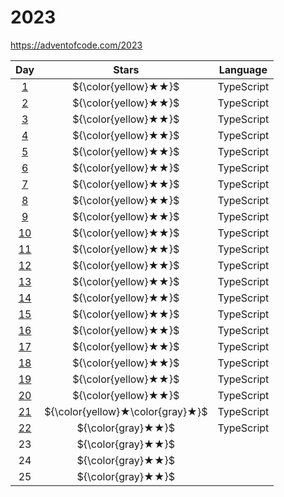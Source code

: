 # 2023

https://adventofcode.com/2023

|       Day       |              Stars               | Language   |
| :-------------: | :------------------------------: | ---------- |
| [1](./2023/01)  |       ${\color{yellow}★★}$       | TypeScript |
| [2](./2023/02)  |       ${\color{yellow}★★}$       | TypeScript |
| [3](./2023/03)  |       ${\color{yellow}★★}$       | TypeScript |
| [4](./2023/04)  |       ${\color{yellow}★★}$       | TypeScript |
| [5](./2023/05)  |       ${\color{yellow}★★}$       | TypeScript |
| [6](./2023/06)  |       ${\color{yellow}★★}$       | TypeScript |
| [7](./2023/07)  |       ${\color{yellow}★★}$       | TypeScript |
| [8](./2023/08)  |       ${\color{yellow}★★}$       | TypeScript |
| [9](./2023/09)  |       ${\color{yellow}★★}$       | TypeScript |
| [10](./2023/10) |       ${\color{yellow}★★}$       | TypeScript |
| [11](./2023/11) |       ${\color{yellow}★★}$       | TypeScript |
| [12](./2023/12) |       ${\color{yellow}★★}$       | TypeScript |
| [13](./2023/13) |       ${\color{yellow}★★}$       | TypeScript |
| [14](./2023/14) |       ${\color{yellow}★★}$       | TypeScript |
| [15](./2023/15) |       ${\color{yellow}★★}$       | TypeScript |
| [16](./2023/16) |       ${\color{yellow}★★}$       | TypeScript |
| [17](./2023/17) |       ${\color{yellow}★★}$       | TypeScript |
| [18](./2023/18) |       ${\color{yellow}★★}$       | TypeScript |
| [19](./2023/19) |       ${\color{yellow}★★}$       | TypeScript |
| [20](./2023/20) |       ${\color{yellow}★★}$       | TypeScript |
| [21](./2023/21) | ${\color{yellow}★\color{gray}★}$ | TypeScript |
| [22](./2023/22) |        ${\color{gray}★★}$        | TypeScript |
|       23        |        ${\color{gray}★★}$        |            |
|       24        |        ${\color{gray}★★}$        |            |
|       25        |        ${\color{gray}★★}$        |            |
